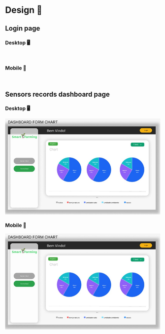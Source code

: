 # Design 🎨

## Login page 

### Desktop 🖥️

<img src="../images/Login_Page.jpeg.jpeg" width="700" heigth="700" alt="" />

### Mobile 📱

<img src="../images/Login_Page.jpeg.jpeg" width="700" heigth="700" alt="" />

## Sensors records dashboard page

### Desktop 🖥️

<img src="../images/Dashboard_Chart.jpeg" width="700" heigth="700" alt="" />

### Mobile 📱

<img src="../images/Dashboard_Chart.jpeg" width="700" heigth="700" alt="" />